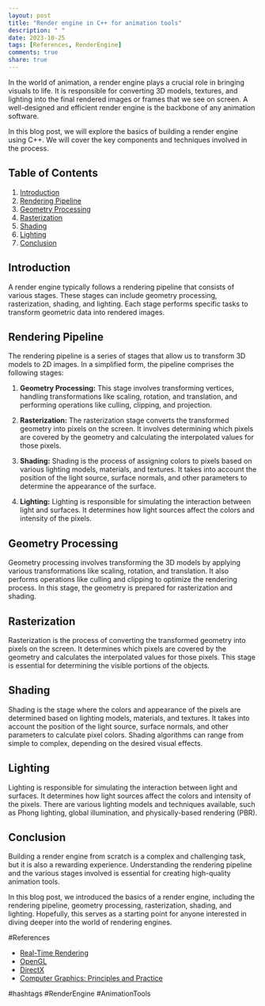 ```yaml
---
layout: post
title: "Render engine in C++ for animation tools"
description: " "
date: 2023-10-25
tags: [References, RenderEngine]
comments: true
share: true
---
```


In the world of animation, a render engine plays a crucial role in bringing visuals to life. It is responsible for converting 3D models, textures, and lighting into the final rendered images or frames that we see on screen. A well-designed and efficient render engine is the backbone of any animation software.

In this blog post, we will explore the basics of building a render engine using C++. We will cover the key components and techniques involved in the process.

## Table of Contents
1. [Introduction](#introduction)
2. [Rendering Pipeline](#rendering-pipeline)
3. [Geometry Processing](#geometry-processing)
4. [Rasterization](#rasterization)
5. [Shading](#shading)
6. [Lighting](#lighting)
7. [Conclusion](#conclusion)

## Introduction <a name="introduction"></a>

A render engine typically follows a rendering pipeline that consists of various stages. These stages can include geometry processing, rasterization, shading, and lighting. Each stage performs specific tasks to transform geometric data into rendered images.

## Rendering Pipeline <a name="rendering-pipeline"></a>

The rendering pipeline is a series of stages that allow us to transform 3D models to 2D images. In a simplified form, the pipeline comprises the following stages:

1. **Geometry Processing:** This stage involves transforming vertices, handling transformations like scaling, rotation, and translation, and performing operations like culling, clipping, and projection.

2. **Rasterization:** The rasterization stage converts the transformed geometry into pixels on the screen. It involves determining which pixels are covered by the geometry and calculating the interpolated values for those pixels.

3. **Shading:** Shading is the process of assigning colors to pixels based on various lighting models, materials, and textures. It takes into account the position of the light source, surface normals, and other parameters to determine the appearance of the surface.

4. **Lighting:** Lighting is responsible for simulating the interaction between light and surfaces. It determines how light sources affect the colors and intensity of the pixels.

## Geometry Processing <a name="geometry-processing"></a>

Geometry processing involves transforming the 3D models by applying various transformations like scaling, rotation, and translation. It also performs operations like culling and clipping to optimize the rendering process. In this stage, the geometry is prepared for rasterization and shading.

## Rasterization <a name="rasterization"></a>

Rasterization is the process of converting the transformed geometry into pixels on the screen. It determines which pixels are covered by the geometry and calculates the interpolated values for those pixels. This stage is essential for determining the visible portions of the objects.

## Shading <a name="shading"></a>

Shading is the stage where the colors and appearance of the pixels are determined based on lighting models, materials, and textures. It takes into account the position of the light source, surface normals, and other parameters to calculate pixel colors. Shading algorithms can range from simple to complex, depending on the desired visual effects.

## Lighting <a name="lighting"></a>

Lighting is responsible for simulating the interaction between light and surfaces. It determines how light sources affect the colors and intensity of the pixels. There are various lighting models and techniques available, such as Phong lighting, global illumination, and physically-based rendering (PBR).

## Conclusion <a name="conclusion"></a>

Building a render engine from scratch is a complex and challenging task, but it is also a rewarding experience. Understanding the rendering pipeline and the various stages involved is essential for creating high-quality animation tools.

In this blog post, we introduced the basics of a render engine, including the rendering pipeline, geometry processing, rasterization, shading, and lighting. Hopefully, this serves as a starting point for anyone interested in diving deeper into the world of rendering engines.

#References
- [Real-Time Rendering](https://www.realtimerendering.com/)
- [OpenGL](https://www.opengl.org/)
- [DirectX](https://docs.microsoft.com/en-us/windows/win32/direct3dgetstarted/direct3d-11-quickstart?redirectedfrom=MSDN)
- [Computer Graphics: Principles and Practice](https://www.amazon.com/Computer-Graphics-Principles-John-Hughes/dp/0321399528)

#hashtags
#RenderEngine #AnimationTools